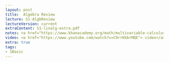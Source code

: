```yaml
---
layout: post
title:  Algebra Review
lecture: S1-AlgbReview
lectureVersion: current
extraContent: S1-linalg-extra.pdf
notes: <a href="https://www.khanacademy.org/math/multivariable-calculus"> Useful Math</a>
video: <a href="https://www.youtube.com/watch?v=C9rrKkbrMQE"> video</a>
extra: true
tags:
- 1Basic
---
```

